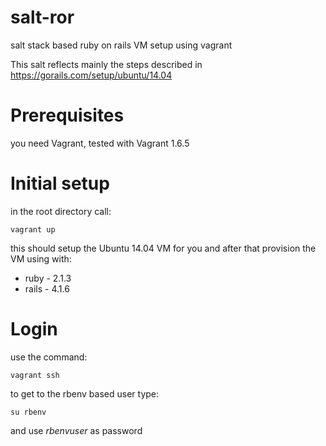 salt-ror
========

salt stack based ruby on rails VM setup using vagrant

This salt reflects mainly the steps described in https://gorails.com/setup/ubuntu/14.04

# Prerequisites

you need Vagrant, tested with Vagrant 1.6.5

# Initial setup

in the root directory call:

    vagrant up

this should setup the Ubuntu 14.04 VM for you and after that provision the VM using with:

* ruby  - 2.1.3
* rails - 4.1.6

# Login

use the command:

    vagrant ssh

to get to the rbenv based user type:

    su rbenv
    
and use *rbenvuser* as password